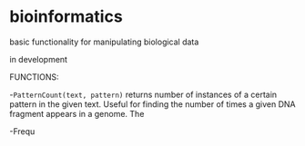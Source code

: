 # bioinformatics
basic functionality for manipulating biological data

in development

FUNCTIONS:

-`PatternCount(text, pattern)` returns number of instances of a certain pattern in the given text. Useful for finding the number of times a given DNA fragment appears in a genome. The

-Frequ
